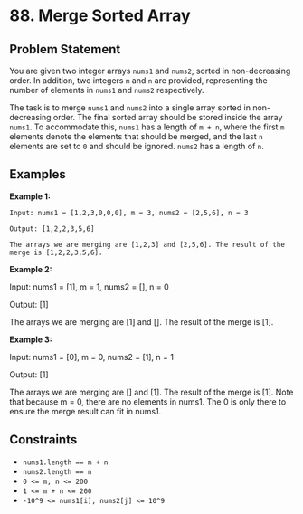 # 88. Merge Sorted Array

## Problem Statement

You are given two integer arrays `nums1` and `nums2`, sorted in non-decreasing order. In addition, two integers `m` and `n` are provided, representing the number of elements in `nums1` and `nums2` respectively. 

The task is to merge `nums1` and `nums2` into a single array sorted in non-decreasing order. The final sorted array should be stored inside the array `nums1`. To accommodate this, `nums1` has a length of `m + n`, where the first `m` elements denote the elements that should be merged, and the last `n` elements are set to `0` and should be ignored. `nums2` has a length of `n`.

## Examples

**Example 1:**
```
Input: nums1 = [1,2,3,0,0,0], m = 3, nums2 = [2,5,6], n = 3

Output: [1,2,2,3,5,6]

The arrays we are merging are [1,2,3] and [2,5,6]. The result of the merge is [1,2,2,3,5,6].
```
**Example 2:**

Input: nums1 = [1], m = 1, nums2 = [], n = 0

Output: [1]

The arrays we are merging are [1] and []. The result of the merge is [1].

**Example 3:**

Input: nums1 = [0], m = 0, nums2 = [1], n = 1

Output: [1]

The arrays we are merging are [] and [1]. The result of the merge is [1]. Note that because m = 0, there are no elements in nums1. The 0 is only there to ensure the merge result can fit in nums1.

## Constraints

- `nums1.length == m + n`
- `nums2.length == n`
- `0 <= m, n <= 200`
- `1 <= m + n <= 200`
- `-10^9 <= nums1[i], nums2[j] <= 10^9`

